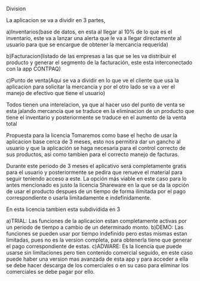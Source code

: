 Division 


La aplicacion se va a dividir en 3 partes, 

a)Inventarios(base de datos, en esta al llegar al 10% de lo que es el inventario, este va a lanzar una alerta que le va a llegar directamente al usuario para que se encargue de obtener la mercancia requerida)

b)Facturacion(listado de las empresas a las que se les va distribuir el producto y generar el segmento de la facturación, este esta interconectado con la app CONTPAQ)

c)Punto de venta(Aqui se va a dividir en lo que ve el cliente  que usa la aplicacion para solicitar la mercancia y por el otro lado se va a ver el manejo de efectivo que tiene el usuario)



Todos tienen una interelacion, ya que al hacer uso del punto de venta se esta jalando mercancia que se traduce en la eliminacion de un  producto que tiene el inventario y posteriormente se traduce en el aumento de la venta total



Propuesta para la licencia 
Tomaremos como base el hecho de usar la aplicacion base cerca de 3 meses, esto nos permitira dar un gancho al usuario y que la aplicación se haga necesaria para el control correcto de sus productos, asi como tambien para el correcto manejo de facturas.

Durante este periodo de 3 meses el aplicativo será completamente gratis para el usuario y posteriormente se pedira que renueve el material para seguir teniendo acceso a este.
La opción más viable en este caso para lo antes mencionado es justo la licencia Shareware en la que se da la opción de usar el producto despues de un tiempo de forma ilimitada por el pago correspondiente o usarla limitadamente e indefinidamente.

En esta licencia tambien esta subdividida en 3

a)TRIAL: Las funciones de la aplicacion estan completamente activas por un periodo de tiempo a cambio de un determinado monto.
b)DEMO: Las funciones se pueden usar por tiempo indefinido pero estas mismas estan limitadas, pues no es la version completa, para obtenerla tiene que generar el pago correspondiente de estas.
c)ADWARE: Es la licencia que puede usarse sin limitaciones pero tien contenido comercial seguido, en este caso puede haber una version mas avanzada de esta app y para acceder a ella se debe hacer descarga de los comerciales o en su caso para eliminar los comerciales se debe pagar por ello.





